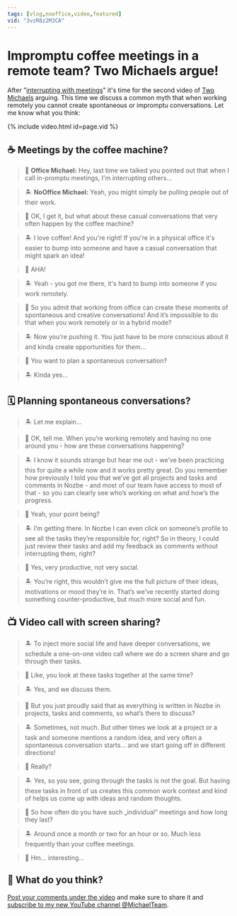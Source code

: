 ```yaml
---
tags: [vlog,nooffice,video,featured]
vid: "3vzR8z2M3CA"
---
```


# Impromptu coffee meetings in a remote team? Two Michaels argue!

After "[interrupting with meetings](/meetings)" it's time for the second video of [Two Michaels](/michaels) arguing. This time we discuss a common myth that when working remotely you cannot create spontaneous or impromptu conversations. Let me know what you think:

{% include video.html id=page.vid %}

<!--More-->

## ☕️ Meetings by the coffee machine?

> 🏢 **Office Michael:** Hey, last time we talked you pointed out that when I call in-promptu meetings, I'm interrupting others…

> 🏝️ **NoOffice Michael:** Yeah, you might simply be pulling people out of their work.

> 🏢 OK, I get it, but what about these casual conversations that very often happen by the coffee machine?

> 🏝️ I love coffee! And you're right! If you're in a physical office it's easier to bump into someone and have a casual conversation that might spark an idea!

> 🏢 AHA!

> 🏝️ Yeah - you got me there, it's hard to bump into someone if you work remotely.

> 🏢 So you admit that working from office can create these moments of spontaneous and creative conversations! And it’s impossible to do that when you work remotely or in a hybrid mode?

> 🏝️ Now you’re pushing it. You just have to be more conscious about it and kinda create opportunities for them…

> 🏢 You want to plan a spontaneous conversation?

> 🏝️ Kinda yes…

## 🗓️ Planning spontaneous conversations?

> 🏝️ Let me explain…

> 🏢 OK, tell me. When you’re working remotely and having no one around you - how are these conversations happening?

> 🏝️ I know it sounds strange but hear me out - we’ve been practicing this for quite a while now and it works pretty great. Do you remember how previously I told you that we’ve got all projects and tasks and comments in Nozbe - and most of our team have access to most of that - so you can clearly see who’s working on what and how’s the progress.

> 🏢 Yeah, your point being?

> 🏝️ I’m getting there. In Nozbe I can even click on someone’s profile to see all the tasks they’re responsible for, right? So in theory, I could just review their tasks and add my feedback as comments without interrupting them, right?

> 🏢 Yes, very productive, not very social.

> 🏝️ You’re right, this wouldn’t give me the full picture of their ideas, motivations or mood they’re in. That’s we’ve recently started doing something counter-productive, but much more social and fun.

## 📺 Video call with screen sharing?

> 🏝️ To inject more social life and have deeper conversations, we schedule a one-on-one video call where we do a screen share and go through their tasks.

> 🏢 Like, you look at these tasks together at the same time?

> 🏝️ Yes, and we discuss them.

> 🏢 But you just proudly said that as everything is written in Nozbe in projects, tasks and comments, so what’s there to discuss?

> 🏝️ Sometimes, not much. But other times we look at a project or a task and someone mentions a random idea, and very often a spontaneous conversation starts… and we start going off in different directions!

> 🏢 Really?

> 🏝️ Yes, so you see, going through the tasks is not the goal. But having these tasks in front of us creates this common work context and kind of helps us come up with ideas and random thoughts.

> 🏢 So how often do you have such „individual” meetings and how long they last?

> 🏝️ Around once a month or two for an hour or so. Much less frequently than your coffee meetings.

> 🏢 Hm… interesting…

## 🤔 What do you think?

[Post your comments under the video][yt] and make sure to share it and [subscribe to my new YouTube channel @MichaelTeam][y].


[yt]: https://youtube.com/watch?v=3vzR8z2M3CA
[y]: https://michael.gratis/y

[n]: https://michael.gratis/nozbe
[np]: https://michael.gratis/nozbepersonal